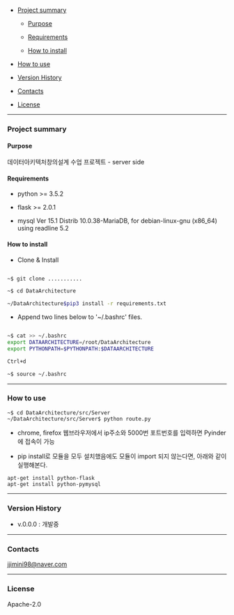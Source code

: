 - [Project summary](#da-design-server)

  - [Purpose](#purpose)

  - [Requirements](#requirements)

  - [How to install](#how-to-install)

- [How to use](#how-to-use)

- [Version History](#version-history)

- [Contacts](#contacts)

- [License](#license)

---

### Project summary

#### Purpose

데이터아키텍처창의설계 수업 프로젝트 - server side

#### Requirements

* python >= 3.5.2

* flask >= 2.0.1
* mysql  Ver 15.1 Distrib 10.0.38-MariaDB, for debian-linux-gnu (x86_64) using readline 5.2
 

#### How to install

* Clone & Install

```sh

~$ git clone ...........

~$ cd DataArchitecture

~/DataArchitecture$pip3 install -r requirements.txt

```
* Append two lines below to '~/.bashrc' files.

```sh

~$ cat >> ~/.bashrc
export DATAARCHITECTURE=/root/DataArchitecture
export PYTHONPATH=$PYTHONPATH:$DATAARCHITECTURE

Ctrl+d

~$ source ~/.bashrc

```

---

### How to use

``` shell
~$ cd DataArchitecture/src/Server
~/DataArchitecture/src/Server$ python route.py 
```

- chrome, firefox 웹브라우저에서 ip주소와 5000번 포트번호를 입력하면 Pyinder에 접속이 가능 
* pip install로 모듈을 모두 설치했음에도 모듈이 import 되지 않는다면, 아래와 같이 실행해본다. 
```shell
apt-get install python-flask
apt-get install python-pymysql 
``` 


---

### Version History

* v.0.0.0 : 개발중

---

### Contacts

jjimini98@naver.com

---

### License

Apache-2.0


